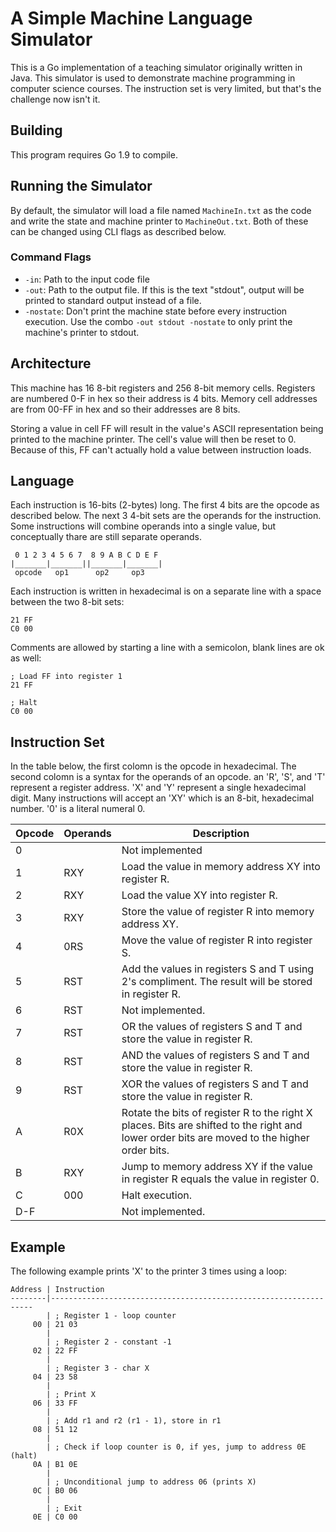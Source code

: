# A Simple Machine Language Simulator

This is a Go implementation of a teaching simulator originally written in Java. This simulator is used to demonstrate machine programming in computer science courses. The instruction set is very limited, but that's the challenge now isn't it.

## Building

This program requires Go 1.9 to compile.

## Running the Simulator

By default, the simulator will load a file named `MachineIn.txt` as the code and write the state and machine printer to `MachineOut.txt`. Both of these can be changed using CLI flags as described below.

### Command Flags

- `-in`: Path to the input code file
- `-out`: Path to the output file. If this is the text "stdout", output will be printed to standard output instead of a file.
- `-nostate`: Don't print the machine state before every instruction execution. Use the combo `-out stdout -nostate` to only print the machine's printer to stdout.

## Architecture

This machine has 16 8-bit registers and 256 8-bit memory cells. Registers are numbered 0-F in hex so their address is 4 bits. Memory cell addresses are from 00-FF in hex and so their addresses are 8 bits.

Storing a value in cell FF will result in the value's ASCII representation being printed to the machine printer. The cell's value will then be reset to 0. Because of this, FF can't actually hold a value between instruction loads.

## Language

Each instruction is 16-bits (2-bytes) long. The first 4 bits are the opcode as described below. The next 3 4-bit sets are the operands for the instruction. Some instructions will combine operands into a single value, but conceptually thare are still separate operands.

```
 0 1 2 3 4 5 6 7  8 9 A B C D E F
|_______|_______||_______|_______|
 opcode   op1      op2     op3
```

Each instruction is written in hexadecimal is on a separate line with a space between the two 8-bit sets:

```
21 FF
C0 00
```

Comments are allowed by starting a line with a semicolon, blank lines are ok as well:

```
; Load FF into register 1
21 FF

; Halt
C0 00
```

## Instruction Set

In the table below, the first colomn is the opcode in hexadecimal. The second colomn is a syntax for the operands of an opcode. an 'R', 'S', and 'T' represent a register address. 'X' and 'Y' represent a single hexadecimal digit. Many instructions will accept an 'XY' which is an 8-bit, hexadecimal number. '0' is a literal numeral 0.

| Opcode | Operands | Description                                                                                                                                 |
|--------|----------|---------------------------------------------------------------------------------------------------------------------------------------------|
| 0      |          | Not implemented                                                                                                                             |
| 1      | RXY      | Load the value in memory address XY into register R.                                                                                        |
| 2      | RXY      | Load the value XY into register R.                                                                                                          |
| 3      | RXY      | Store the value of register R into memory address XY.                                                                                       |
| 4      | 0RS      | Move the value of register R into register S.                                                                                               |
| 5      | RST      | Add the values in registers S and T using 2's compliment. The result will be stored in register R.                                          |
| 6      | RST      | Not implemented.                                                                                                                            |
| 7      | RST      | OR the values of registers S and T and store the value in register R.                                                                       |
| 8      | RST      | AND the values of registers S and T and store the value in register R.                                                                      |
| 9      | RST      | XOR the values of registers S and T and store the value in register R.                                                                      |
| A      | R0X      | Rotate the bits of register R to the right X places. Bits are shifted to the right and lower order bits are moved to the higher order bits. |
| B      | RXY      | Jump to memory address XY if the value in register R equals the value in register 0.                                                        |
| C      | 000      | Halt execution.                                                                                                                             |
| D-F    |          | Not implemented.                                                                                                                            |

## Example

The following example prints 'X' to the printer 3 times using a loop:

```
Address | Instruction
--------|------------------------------------------------------------------
        | ; Register 1 - loop counter
     00 | 21 03
        | 
        | ; Register 2 - constant -1
     02 | 22 FF
        | 
        | ; Register 3 - char X
     04 | 23 58
        | 
        | ; Print X
     06 | 33 FF
        | 
        | ; Add r1 and r2 (r1 - 1), store in r1
     08 | 51 12
        | 
        | ; Check if loop counter is 0, if yes, jump to address 0E (halt)
     0A | B1 0E
        | 
        | ; Unconditional jump to address 06 (prints X)
     0C | B0 06
        | 
        | ; Exit
     0E | C0 00
```